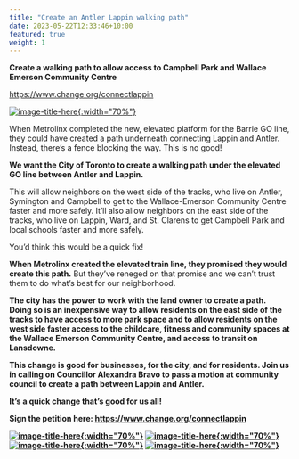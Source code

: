 ```yaml
---
title: "Create an Antler Lappin walking path"
date: 2023-05-22T12:33:46+10:00
featured: true
weight: 1
---
```


<b>Create a walking path to allow access to Campbell Park and Wallace Emerson Community Centre</b>

<a href="https://www.change.org/connectlappin">https://www.change.org/connectlappin</a>

[![image-title-here](https://i.imgur.com/ZmtbfkQ.jpeg){:width="70%"}](https://i.imgur.com/ZmtbfkQ.jpeg)

When Metrolinx completed the new, elevated platform for the Barrie GO line, they could have created a path underneath connecting Lappin and Antler. Instead, there’s a fence blocking the way. This is no good!

<b>We want the City of Toronto to create a walking path under the elevated GO line between Antler and Lappin.</b>

This will allow neighbors on the west side of the tracks, who live on Antler, Symington and Campbell to get to the Wallace-Emerson Community Centre faster and more safely. It’ll also allow neighbors on the east side of the tracks, who live on Lappin, Ward, and St. Clarens to get Campbell Park and local schools faster and more safely.

You’d think this would be a quick fix!

<b>When Metrolinx created the elevated train line, they promised they would create this path.</b> But they’ve reneged on that promise and we can’t trust them to do what’s best for our neighborhood.

<b>The city has the power to work with the land owner to create a path.<b> Doing so is an inexpensive way to allow residents on the east side of the tracks to have access to more park space and to allow residents on the west side faster access to the childcare, fitness and community spaces at the Wallace Emerson Community Centre, and access to transit on Lansdowne.

This change is good for businesses, for the city, and for residents. <b>Join us in calling on Councillor Alexandra Bravo to pass a motion at community council to create a path between Lappin and Antler.</b>

It’s a quick change that’s good for us all!

Sign the petition here: <a href="https://www.change.org/connectlappin">https://www.change.org/connectlappin</a>

[![image-title-here](https://i.imgur.com/uzJHXac.jpeg){:width="70%"}](https://i.imgur.com/uzJHXac.jpeg)
[![image-title-here](https://i.imgur.com/v7Fal7b.jpeg){:width="70%"}](https://i.imgur.com/v7Fal7b.jpeg)
[![image-title-here](https://i.imgur.com/WUUujAE.png){:width="70%"}](https://i.imgur.com/WUUujAE.png)
[![image-title-here](https://i.imgur.com/VXOSlwf.png){:width="70%"}](https://i.imgur.com/VXOSlwf.png)
